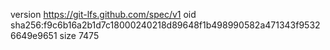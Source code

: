 version https://git-lfs.github.com/spec/v1
oid sha256:f9c6b16a2b1d7c18000240218d89648f1b498990582a471343f95326649e9651
size 7475
